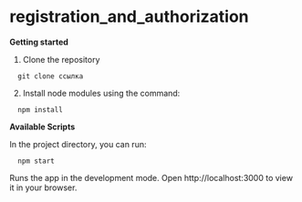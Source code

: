 # registration_and_authorization

**Getting started**

1. Clone the repository

```
  git clone ссылка
```

2. Install node modules using the command:

```
  npm install
```

**Available Scripts**

In the project directory, you can run:

```
  npm start
```

Runs the app in the development mode. Open http://localhost:3000 to view it in your browser.